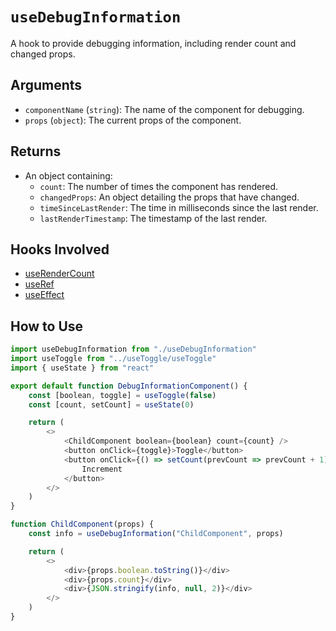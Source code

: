 # `useDebugInformation`

A hook to provide debugging information, including render count and changed props.

## Arguments

- `componentName` (`string`): The name of the component for debugging.
- `props` (`object`): The current props of the component.

## Returns

- An object containing:
  - `count`: The number of times the component has rendered.
  - `changedProps`: An object detailing the props that have changed.
  - `timeSinceLastRender`: The time in milliseconds since the last render.
  - `lastRenderTimestamp`: The timestamp of the last render.

## Hooks Involved

- [useRenderCount](./useRenderCount.md)
- [useRef](https://react.dev/reference/react/useRef)
- [useEffect](https://react.dev/reference/react/useEffect)

## How to Use

```js
import useDebugInformation from "./useDebugInformation"
import useToggle from "../useToggle/useToggle"
import { useState } from "react"

export default function DebugInformationComponent() {
    const [boolean, toggle] = useToggle(false)
    const [count, setCount] = useState(0)

    return (
        <>
            <ChildComponent boolean={boolean} count={count} />
            <button onClick={toggle}>Toggle</button>
            <button onClick={() => setCount(prevCount => prevCount + 1)}>
                Increment
            </button>
        </>
    )
}

function ChildComponent(props) {
    const info = useDebugInformation("ChildComponent", props)

    return (
        <>
            <div>{props.boolean.toString()}</div>
            <div>{props.count}</div>
            <div>{JSON.stringify(info, null, 2)}</div>
        </>
    )
}
```
